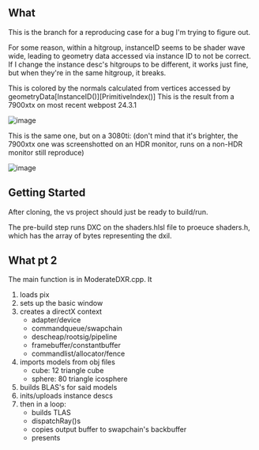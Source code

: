 ## What

This is the branch for a reproducing case for a bug I'm trying to figure out.

For some reason, within a hitgroup, instanceID seems to be shader wave wide, leading to geometry data accessed via instance ID to not be correct. If I change the instance desc's hitgroups to be different, it works just fine, but when they're in the same hitgroup, it breaks.

This is colored by the normals calculated from vertices accessed by geometryData\[InstanceID()\]\[PrimitiveIndex()\]
This is the result from a 7900xtx on most recent webpost 24.3.1

![image](https://github.com/noahwhygodwhy/ModerateDXR/assets/9063267/9f300b8a-bcc3-43db-bc54-93982f9fef81)

This is the same one, but on a 3080ti: (don't mind that it's brighter, the 7900xtx one was screenshotted on an HDR monitor, runs on a non-HDR monitor still reproduce)

![image](https://github.com/noahwhygodwhy/ModerateDXR/assets/9063267/b93e7585-e80d-4642-b78e-e9ac8df30eac)


## Getting Started

After cloning, the vs project should just be ready to build/run.

The pre-build step runs DXC on the shaders.hlsl file to proeuce shaders.h, which has the array of bytes representing the dxil.

## What pt 2

The main function is in ModerateDXR.cpp. It 
1. loads pix
2. sets up the basic window
3. creates a directX context
    - adapter/device
    - commandqueue/swapchain
    - descheap/rootsig/pipeline
    - framebuffer/constantbuffer
    - commandlist/allocator/fence
5. imports models from obj files
    - cube:   12 triangle cube
    - sphere: 80 triangle icosphere
7. builds BLAS's for said models
8. inits/uploads instance descs
10. then in a loop:
    - builds TLAS
    - dispatchRay()s
    - copies output buffer to swapchain's backbuffer
    - presents 
